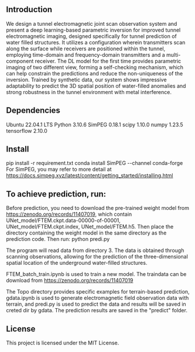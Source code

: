 ## Introduction
We design a tunnel electromagnetic joint scan observation system and present a deep learning-based parametric inversion for improved tunnel electromagnetic imaging, designed specifically for tunnel prediction of water filled structures. It utilizes a configuration wherein transmitters scan along the surface while receivers are positioned within the tunnel, employing time-domain and frequency-domain transmitters and a multi-component receiver. The DL model for the first time provides parametric imaging of two different view, forming a self-checking mechanism, which can help constrain the predictions and reduce the non-uniqueness of the inversion. Trained by synthetic data, our system shows impressive adaptability to predict the 3D spatial position of water-filled anomalies and strong robustness in the tunnel environment
with metal interference.

## Dependencies
Ubuntu 22.04.1 LTS
Python 3.10.6
SimPEG 0.18.1
scipy  1.10.0
numpy 1.23.5
tensorflow 2.10.0

## Install
pip install -r requirement.txt
conda install SimPEG --channel conda-forge
For SimPEG, you may refer to more detail at  https://docs.simpeg.xyz/latest/content/getting_started/installing.html


## To achieve prediction, run:

Before prediction, you need to download the pre-trained weight model from https://zenodo.org/records/11407019, which contain UNet_model/FTEM.ckpt.data-00000-of-00001, UNet_model/FTEM.ckpt.index, UNet_model/FTEM.h5. Then place the directory containing the weight model in the same directory as the prediction code.
Then run: python predi.py

The program will read data from directory 3. The data is obtained through scanning observations, allowing for the prediction of the three-dimensional spatial location of the underground water-filled structures.

FTEM_batch_train.ipynb is used to train a new model. The traindata can be download from https://zenodo.org/records/11407019

The Topo directory provides specific examples for terrain-based prediction, gdata.ipynb is used to generate electromagnetic field observation data with terrain, and predi.py is used to predict the data and results will be saved in creted dir by gdata. The prediction results are saved in the "predict" folder.





## License

This project is licensed under the MIT License.

